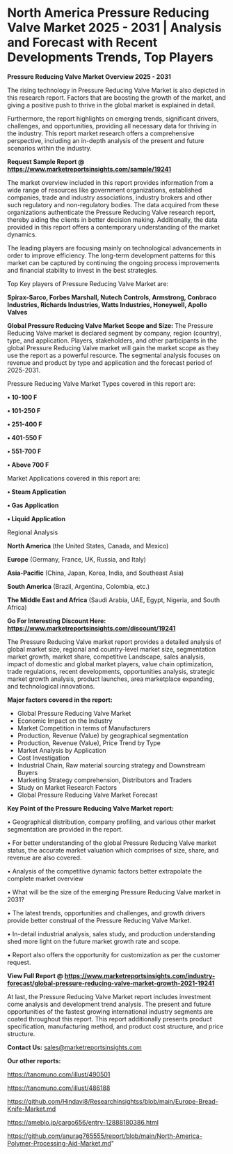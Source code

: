 # North America Pressure Reducing Valve Market 2025 - 2031 | Analysis and Forecast with Recent Developments Trends, Top Players

<Strong> Pressure Reducing Valve Market Overview 2025 - 2031</strong>

The rising technology in Pressure Reducing Valve Market is also depicted in this research report. Factors that are boosting the growth of the market, and giving a positive push to thrive in the global market is explained in detail.

Furthermore, the report highlights on emerging trends, significant drivers, challenges, and opportunities, providing all necessary data for thriving in the industry. This report market research offers a comprehensive perspective, including an in-depth analysis of the present and future scenarios within the industry.

<strong>Request Sample Report @ <a href=https://www.marketreportsinsights.com/sample/19241>https://www.marketreportsinsights.com/sample/19241</a></strong>

The market overview included in this report provides information from a wide range of resources like government organizations, established companies, trade and industry associations, industry brokers and other such regulatory and non-regulatory bodies. The data acquired from these organizations authenticate the Pressure Reducing Valve research report, thereby aiding the clients in better decision making. Additionally, the data provided in this report offers a contemporary understanding of the market dynamics.

The leading players are focusing mainly on technological advancements in order to improve efficiency. The long-term development patterns for this market can be captured by continuing the ongoing process improvements and financial stability to invest in the best strategies.

Top Key players of Pressure Reducing Valve Market are:

<strong>Spirax-Sarco, Forbes Marshall, Nutech Controls, Armstrong, Conbraco Industries, Richards Industries, Watts Industries, Honeywell, Apollo Valves</strong>

<strong><b>Global Pressure Reducing Valve Market Scope and Size:</b></strong>
The Pressure Reducing Valve market is declared segment by company, region (country), type, and application. Players, stakeholders, and other participants in the global Pressure Reducing Valve market will gain the market scope as they use the report as a powerful resource. The segmental analysis focuses on revenue and product by type and application and the forecast period of 2025-2031.

Pressure Reducing Valve Market Types covered in this report are:

<strong>• 10-100 F

• 101-250 F

• 251-400 F

• 401-550 F

• 551-700 F

• Above 700 F</strong>

Market Applications covered in this report are:

<strong>• Steam Application

• Gas Application

• Liquid Application</strong> 

Regional Analysis

<strong>North America</strong> (the United States, Canada, and Mexico)

<strong>Europe</strong> (Germany, France, UK, Russia, and Italy)

<strong>Asia-Pacific</strong> (China, Japan, Korea, India, and Southeast Asia)

<strong>South America</strong> (Brazil, Argentina, Colombia, etc.)

<strong>The Middle East and Africa</strong> (Saudi Arabia, UAE, Egypt, Nigeria, and South Africa)

<strong>Go For Interesting Discount Here: <a href=https://www.marketreportsinsights.com/discount/19241>https://www.marketreportsinsights.com/discount/19241</a></strong>

The Pressure Reducing Valve market report provides a detailed analysis of global market size, regional and country-level market size, segmentation market growth, market share, competitive Landscape, sales analysis, impact of domestic and global market players, value chain optimization, trade regulations, recent developments, opportunities analysis, strategic market growth analysis, product launches, area marketplace expanding, and technological innovations.

<strong><b>Major factors covered in the report:</b></strong>
<ul>
  <li>Global Pressure Reducing Valve Market </li>
  <li>Economic Impact on the Industry</li>
  <li>Market Competition in terms of Manufacturers</li>
  <li>Production, Revenue (Value) by geographical segmentation</li>
  <li>Production, Revenue (Value), Price Trend by Type</li>
  <li>Market Analysis by Application</li>
  <li>Cost Investigation</li>
  <li>Industrial Chain, Raw material sourcing strategy and Downstream Buyers</li>
  <li>Marketing Strategy comprehension, Distributors and Traders</li>
  <li>Study on Market Research Factors</li>
  <li>Global Pressure Reducing Valve Market Forecast</li>
</ul>

<strong><b>Key Point of the Pressure Reducing Valve Market report:</b></strong>

• Geographical distribution, company profiling, and various other market segmentation are provided in the report.

• For better understanding of the global Pressure Reducing Valve market status, the accurate market valuation which comprises of size, share, and revenue are also covered.

• Analysis of the competitive dynamic factors better extrapolate the complete market overview

• What will be the size of the emerging Pressure Reducing Valve market in 2031?

• The latest trends, opportunities and challenges, and growth drivers provide better construal of the Pressure Reducing Valve Market.

• In-detail industrial analysis, sales study, and production understanding shed more light on the future market growth rate and scope.

• Report also offers the opportunity for customization as per the customer request.

<strong><b>View Full Report @ <a href=https://www.marketreportsinsights.com/industry-forecast/global-pressure-reducing-valve-market-growth-2021-19241>https://www.marketreportsinsights.com/industry-forecast/global-pressure-reducing-valve-market-growth-2021-19241</a></b></strong>


At last, the Pressure Reducing Valve Market report includes investment come analysis and development trend analysis. The present and future opportunities of the fastest growing international industry segments are coated throughout this report. This report additionally presents product specification, manufacturing method, and product cost structure, and price structure.

<strong>Contact Us:</strong>
sales@marketreportsinsights.com

<strong>Our other reports:</strong>

<a href=https://tanomuno.com/illust/490501>https://tanomuno.com/illust/490501</a>

<a href=https://tanomuno.com/illust/486188>https://tanomuno.com/illust/486188</a>

<a href=https://github.com/Hindavi8/Researchinsightss/blob/main/Europe-Bread-Knife-Market.md>https://github.com/Hindavi8/Researchinsightss/blob/main/Europe-Bread-Knife-Market.md</a>

<a href=https://ameblo.jp/cargo656/entry-12888180386.html>https://ameblo.jp/cargo656/entry-12888180386.html</a>

<a href=https://github.com/anurag765555/report/blob/main/North-America-Polymer-Processing-Aid-Market.md>https://github.com/anurag765555/report/blob/main/North-America-Polymer-Processing-Aid-Market.md</a>"
